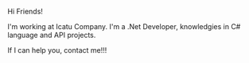 Hi Friends!

I'm working at Icatu Company.
I'm a .Net Developer, knowledgies in C# language and API projects.

If I can help you, contact me!!!
